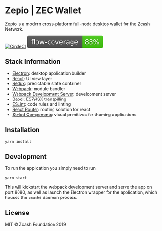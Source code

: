 # Zepio | ZEC Wallet

Zepio is a modern cross-platform full-node desktop wallet for the Zcash Network.

[![CircleCI](https://circleci.com/gh/andrerfneves/zec-react-wallet.svg?style=svg&circle-token=abde48de664026a5d03d4b806c904c8ce5e45aa0)](https://circleci.com/gh/andrerfneves/zec-react-wallet) ![Flow Coverage](./public/flow-coverage-badge.svg)

## Stack Information

- [Electron](https://github.com/electron/electron): desktop application builder
- [React](https://facebook.github.io/react/): UI view layer
- [Redux](http://redux.js.org/): predictable state container
- [Webpack](http://webpack.github.io/): module bundler
- [Webpack Development Server](https://webpack.github.io/docs/webpack-dev-server.html): development server
- [Babel](http://babeljs.io/): ES7/JSX transpilling
- [ESLint](http://eslint.org/): code rules and linting
- [React Router](https://github.com/reactjs/react-router): routing solution for react
- [Styled Components](https://www.styled-components.com/): visual primitives for theming applications

## Installation

```bash
yarn install
```

## Development

To run the application you simply need to run

```bash
yarn start
```

This will kickstart the webpack development server and serve the app on port 8080, as well as launch the Electron wrapper for the application, which houses the `zcashd` daemon process.

## License

MIT © Zcash Foundation 2019

